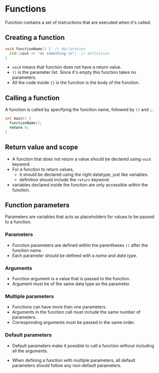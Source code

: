 # Functions

Function contains a set of instructions that are executed when it's called.

## Creating a function

```c++
void functionName() {  // declaration
  std::cout << "do something.\n";  // definition
}
```

- `void` means that function does not have a return value.
- `()` is the parameter list. Since it's empty this function takes no parameters.
- All the code inside `{}` is the function is the body of the function.

## Calling a function

A function is called by specifying the function name, followed by `()` and `;`.

```c++
int main() {
  functionName();
  return 0;
}
```

## Return value and scope

- A function that does not return a value should be declared using `void` keyword.
- For a function to return values,
  - it should be declared using the right datatype, just like variables.
  - definition should include the `return` keyword.
- variables declared inside the function are only accessible within the function.

## Function parameters

Parameters are variables that acts as placeholders for values to be passed to a function.

### Parameters

- Function parameters are defined within the parentheses `()` after the function name.
- Each parameter should be defined with a *name* and *data type*.

### Arguments

- Function argument is a value that is passed to the function.
- Argument must be of the same data type as the parameter.

### Multiple parameters

- Functions can have more than one parameters.
- Arguments in the function call must include the same number of parameters.
- Corresponding arguments must be passed in the same order.

### Default parameters

- Default parameters make it possible to call a function without including all the
arguments.

- When defining a function with multiple parameters, all default parameters should follow
any non-default parameters.

